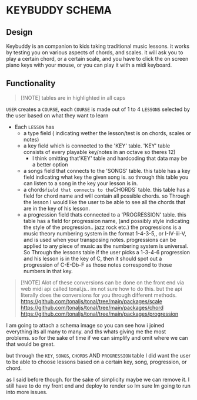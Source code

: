 # KEYBUDDY SCHEMA

## Design
Keybuddy is an companion to kids taking traditional music lessons.
it works by testing you on various aspects of chords, and scales.
it will ask you to play a certain chord,  or a certain scale,  and you have to click the on screen piano keys with your mouse,  or you can play it with a midi keyboard.


## Functionality
>[!NOTE] tables are in highlighted in all caps

`USER`  creates a `COURSE`, each `COURSE` is made out of 1 to 4 `LESSONS` selected by the user based on what they want to learn
- Each `LESSON` has
    - a type field ( indicating wether the lesson/test is on  chords, scales or notes)
    - a key field which is connected to the 'KEY' table. 'KEY' table consists of every playable key/notes in an octave so theres  12)
        - I think omitting that'KEY' table and hardcoding that data may be a better option
    - a songs field that connects to the 'SONGS' table. this table has a key field indicating what key the  given song is.    so through this table you can listen to a song in the key your lesson is in.
    - a chords` field that connects to the `CHORDS` table. this table has a field for chord name and will contain all possible chords.  so Through the lesson I would like the user to be able to see all the chords that are in the key of his lesson.
    - a progression field thats connected to a 'PROGRESSION' table.  this table has a field for progression name, (and possibly style  indicating the style of the progression.. jazz rock etc.)  the progressions is a music theory numbering system in the format 1-4-3-5,, or I-IV-iii-V,  and is used when your transposing notes.   progressions can be applied to any piece of music as the numbering system is universal.  So Through  the lessons table if the user picks a 1-3-4-6 progression and his lesson is in the key of C,  then it should spot out a progression of C-E-Db-F as those notes correspond to those numbers in that key.


>[!NOTE] Alot of these conversions can be done on the front end via  web midi api called tonal.js.. im not sure how to do this. but the api literally does the conversions for you through different methods.
https://github.com/tonaljs/tonal/tree/main/packages/scale
https://github.com/tonaljs/tonal/tree/main/packages/chord
https://github.com/tonaljs/tonal/tree/main/packages/progression


I am going to attach a schema image so you can see how i joined everything  its all many to many.  and ths whats giving me the most problems.  so for the sake of time if we can simplify and omit where we can that would be great.


but through the `KEY`, `SONGS`, `CHORDS` AND `PROGRESSION` table I did want the user to be able to  choose lessons based on  a certain key, song, progression, or chord.

as I said before though.  for the sake of simplicity maybe we can remove it. I still have to do my front end and deploy to render so Im sure Im going to run into more issues.
